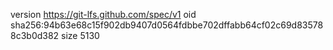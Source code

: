 version https://git-lfs.github.com/spec/v1
oid sha256:94b63e68c15f902db9407d0564fdbbe702dffabb64cf02c69d835788c3b0d382
size 5130
